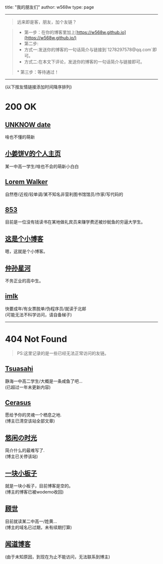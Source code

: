 title: "我的朋友们"
author: w568w
type: page

---
> 远来即是客，朋友，加个友链？  
  
> *  第一步：在你的博客里加上[https://w568w.github.io](https://w568w.github.io/)  
> *  第二步:<ul>
> <li>方式一:发送你的博客的一句话简介与链接到`1278297578@qq.com`即可。  </li>
> <li>方式二:在本文下评论，发送你的博客的一句话简介与链接即可。 </li>
> </ul>
> *   第三步：等待通过！

---
  
(以下按友情链接添加时间降序排列)  


# 200 OK
## [UNKNOW date](https://n-a.date/)
啥也不懂的萌新
## [小姜饼V的个人主页](https://dogou.ga/)
某一中高一学生/啥也不会的萌新小白白

## [Lorem Walker](https://loremwalker.github.io/)   
自然卷/近视/较单调/某不知名非营利图书馆馆员/作家/写代码的
## [853](http://blog.853lab.com/)   
目前是一位没有钱读书在某地做礼宾员来赚学费还被炒鱿鱼的穷逼大学生。
## [这是个小博客](http://fols.top/)  
嗯，这就是个小博客。
## [仲孙星河](http://www.zsxh.me/)  
不务正业的高中生。
## [imlk](https://imlk.ink/)  
快要成年/有女票脱单/伪程序员/就读于北邮  
(可能无法不科学访问，请自备梯子)

---
# 404 Not Found
> PS:这里记录的是一些已经无法正常访问的友链。
## [Tsuasahi](http://blog.tsuasahi.com/)

静海一中高二学生/大概是一条咸鱼了吧...  
(已超过一年未更新内容)
 
## [Cerasus](http://acandroid.top/)  
愿给予你的灵魂一个栖息之地.  
(博主已清空该站全部文章)
## [悠闲の时光](http://blog.yaerin.com/)  
简介什么的最难写了.  
(博主已关停该站)
## [一块小板子](https://oboard.github.io/index.html)  
就是一块小板子，目前博客是空的。  
(博主的博客已被wodemo收回)
## [顾世](http://butlife.cn/)  
目前就读某二中高一/姓黄...    
(博主的域名已过期，未有续期打算)
## [闻道博客](http://wendao123.cn/)  
(由于未知原因，到现在为止不能访问，无法联系到博主)
